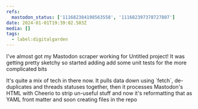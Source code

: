 ```yaml
---
refs:
  mastodon_status: ['111682384198563558', '111682397378727807']
date: 2024-01-01T19:39:02.503Z
media: []
tags:
  - label:digitalgarden
---
```


<p>I've almost got my Mastodon scraper working for Untitled  project! It was getting pretty sketchy so started adding add some unit tests for the more complicated bits </p>

<p>It's quite a mix of tech in there now. It pulls data down using `fetch`, de-duplicates and threads statuses together, then it processes Mastodon's HTML with Cheerio to strip un-useful stuff and now it's reformatting that as YAML front matter and soon creating files in the repo</p>
